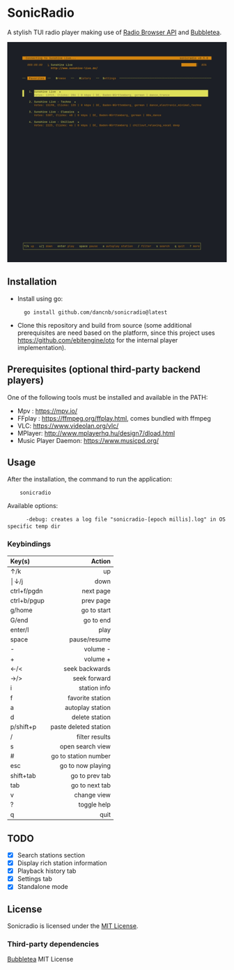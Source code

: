 # SonicRadio

A stylish TUI radio player making use of [Radio Browser API](https://www.radio-browser.info/) and [Bubbletea](https://github.com/charmbracelet/bubbletea).

![ Demo](demo.gif)

## Installation

- Install using go:

  ```
    go install github.com/dancnb/sonicradio@latest
  ```
- Clone this repository and build from source (some additional prerequisites are need based on the platform, since this project uses <https://github.com/ebitengine/oto> for the internal player implementation).

## Prerequisites (optional third-party backend players)

One of the following tools must be installed and available in the PATH:
- Mpv : <https://mpv.io/>
- FFplay : <https://ffmpeg.org/ffplay.html>, comes bundled with ffmpeg
- VLC: <https://www.videolan.org/vlc/>
- MPlayer: <http://www.mplayerhq.hu/design7/dload.html>
- Music Player Daemon: <https://www.musicpd.org/>

## Usage

After the installation, the command to run the application:

```
    sonicradio
```

Available options:

```
      -debug: creates a log file "sonicradio-[epoch millis].log" in OS specific temp dir
```


### Keybindings

| Key(s)      |                Action |
| :---------- | --------------------: |
| ↑/k         |                    up |
| │↓/j        |                  down |
| ctrl+f/pgdn |             next page |
| ctrl+b/pgup |             prev page |
| g/home      |           go to start |
| G/end       |             go to end |
| enter/l     |                  play |
| space       |          pause/resume |
| -           |              volume - |
| +           |              volume + |
| ←/<         |        seek backwards |
| →/>         |          seek forward |
| i           |          station info |
| f           |      favorite station |
| a           |      autoplay station |
| d           |        delete station |
| p/shift+p   | paste deleted station |
| /           |        filter results |
| s           |      open search view |
| #           |  go to station number |
| esc         |     go to now playing |
| shift+tab   |        go to prev tab |
| tab         |        go to next tab |
| v           |           change view |
| ?           |           toggle help |
| q           |                  quit |

## TODO

- [x] Search stations section
- [x] Display rich station information
- [x] Playback history tab
- [x] Settings tab
- [x] Standalone mode

## License

Sonicradio is licensed under the [MIT License](LICENSE).

### Third-party dependencies

[Bubbletea](https://github.com/charmbracelet/bubbletea/blob/master/LICENSE) MIT License

